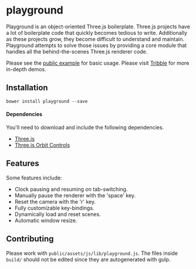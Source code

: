 # playground

Playground is an object-oriented Three.js boilerplate. Three.js projects
have a lot of boilerplate code that quickly becomes tedious to write.
Additionally as these projects grow, they become difficult to understand and
maintain. Playground attempts to solve those issues by providing a core
module that handles all the behind-the-scenes Three.js renderer code.

Please see the [public example](https://github.com/codenameyau/playground/blob/master/public/assets/js/demo.js)
for basic usage. Please visit [Tribble](https://github.com/codenameyau/tribble) for more in-depth demos.

## Installation
```
bower install playground --save
```

#### Dependencies
You'll need to download and include the following dependencies.

- [Three.js](https://cdnjs.cloudflare.com/ajax/libs/three.js/r71/three.min.js)
- [Three.js Orbit Controls](https://github.com/mrdoob/three.js/blob/master/examples/js/controls/OrbitControls.js)


## Features

Some features include:

- Clock pausing and resuming on tab-switching.
- Manually pause the renderer with the 'space' key.
- Reset the camera with the 'r' key.
- Fully customizable key-bindings.
- Dynamically load and reset scenes.
- Automatic window resize.

## Contributing
Please work with `public/assets/js/lib/playground.js`. The files inside
`build/` should not be edited since they are autogenerated with gulp.
